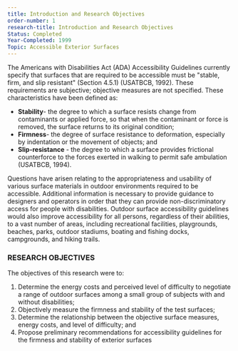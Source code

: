 ```yaml
---
title: Introduction and Research Objectives
order-number: 1
research-title: Introduction and Research Objectives
Status: Completed
Year-Completed: 1999
Topic: Accessible Exterior Surfaces
---
```


The Americans with Disabilities Act (ADA) Accessibility Guidelines currently specify that surfaces that are required to be accessible must be "stable, firm, and slip resistant" (Section 4.5.1) (USATBCB, 1992). These requirements are subjective; objective measures are not specified. These characteristics have been defined as:

-   **Stability**- the degree to which a surface resists change from contaminants or applied force, so that when the contaminant or force is removed, the surface returns to its original condition;
-   **Firmness**- the degree of surface resistance to deformation, especially by indentation or the movement of objects; and
-   **Slip-resistance** - the degree to which a surface provides frictional counterforce to the forces exerted in walking to permit safe ambulation (USATBCB, 1994).

Questions have arisen relating to the appropriateness and usability of various surface materials in outdoor environments required to be accessible. Additional information is necessary to provide guidance to designers and operators in order that they can provide non-discriminatory access for people with disabilities. Outdoor surface accessibility guidelines would also improve accessibility for all persons, regardless of their abilities, to a vast number of areas, including recreational facilities, playgrounds, beaches, parks, outdoor stadiums, boating and fishing docks, campgrounds, and hiking trails.

### RESEARCH OBJECTIVES

The objectives of this research were to:

1.  Determine the energy costs and perceived level of difficulty to negotiate a range of outdoor surfaces among a small group of subjects with and without disabilities;
2.  Objectively measure the firmness and stability of the test surfaces;
3.  Determine the relationship between the objective surface measures, energy costs, and level of difficulty; and
4.  Propose preliminary recommendations for accessibility guidelines for the firmness and stability of exterior surfaces
